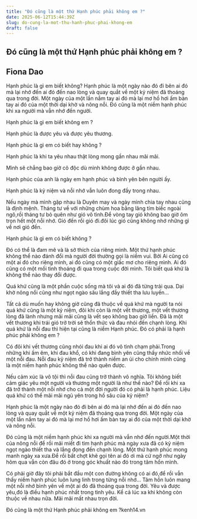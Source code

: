 ```yaml
---
title: "Đó cũng là một thứ Hạnh phúc phải không em ?"
date: 2025-06-12T15:44:39Z
slug: do-cung-la-mot-thu-hanh-phuc-phai-khong-em
draft: false
---
```


## Đó cũng là một thứ Hạnh phúc phải không em ?

## Fiona Dao

Hạnh phúc là gì em biết không?
Hạnh phúc là một ngày nào đó đi bên ai đó mà lại nhớ đến ai đó đến nao lòng và quay quắt về một kỷ niệm đã thoáng qua trong đời.
Một ngày của một lần nắm tay ai đó mà lại mơ hồ hơi ấm bàn tay ai đó của một thời dại khờ và nông nỗi. Đó cũng là một niềm hạnh phúc khi xa người mà vẫn nhớ đến người.
 
Hạnh phúc là gì em biết không em ?
 
Hạnh phúc là được yêu và được yêu thương.
 
Hạnh phúc là gì em có biết hay không ?
 
Hạnh phúc là khi ta yêu nhau thật lòng mong gần nhau mãi mãi.
 
Mình sẽ chẳng bao giờ cô độc dù mình không được ở gần nhau.
 
Hạnh phúc của anh là ngày em hạnh phúc và bình yên bên người ấy.
 
Hạnh phúc là kỷ niệm và nỗi nhớ vẫn luôn đong đầy trong nhau.
 
Nếu ngày mà mình gặp nhau là Duyên may và ngày mình chia tay nhau cũng là định mệnh. Tháng tư về với những chùm hoa bằng lăng tím biếc ngoài ngõ,rồi tháng tư bỏ quên như gió vô tình.Để vòng tay gió không bao giờ ôm trọn hết một nỗi nhớ. Gió đến rồi gió đi.đôi lúc gió cũng không nhớ những gì về nơi gió đến.
 
Hạnh phúc là gì em có biết không ?
 
Đó có thể là đam mê và là sở thích của riêng mình. Một thứ hạnh phúc không thể nào đánh đổi mà người đời thường gọi là niềm vui. Bởi Ai cũng có một ai đó cho riêng mình, ai đó cũng có một giấc mơ cho riêng mình. Ai đó cũng có một mối tình thoáng đi qua trong cuộc đời mình. Tôi biết quá khứ là không thể nào thay đổi được.
 
Quá khứ cũng là một phần cuộc sống mà tôi và ai đó đã từng trải qua. Dại khờ nông nổi cũng như ngọt ngào sâu lắng đầy thiết tha lưu luyến...
 
Tất cả dù muốn hay không giờ cũng đã thuộc về quá khứ mà người ta nói quá khứ cũng là một kỷ niệm, đôi khi còn là một vết thương, một vết thương lòng đã lành nhưng mãi mãi cũng là vết sẹo không bao giờ liền. Đã là một vết thương khi trái gió trở trời sẽ thổn thức và đau nhói đến chạnh lòng. Khi quá khứ là nỗi đau thì hiện tại cũng là niềm Hạnh phúc. Đó có phải là hạnh phúc phải không em ?
 
Có đôi khi vết thương cũng nhói đau khi ai đó vô tình chạm phải.Trong những khi ấm êm, khi đau khổ, có khi đang bình yên cũng thấy nhức nhối về một nỗi đau. Nỗi đau kỷ niệm đã trở thành niềm an ủi cho chính mình cũng là một niềm hạnh phúc không thể nào quên được.
 
Nếu cảm xúc là vô tội thì nỗi đau cũng trở thành vô nghĩa. Tôi không biết cảm giác yêu một người và thương một người là như thế nào? Để rồi khi xa đã trở thành một nỗi nhớ cho cả một đời người đó có phải là hạnh phúc. Liệu quá khứ có thể mãi mãi ngủ yên trong hố sâu của kỷ niệm?
 
Hạnh phúc là một ngày nào đó đi bên ai đó mà lại nhớ đến ai đó đến nao lòng và quay quắt về một kỷ niệm đã thoáng qua trong đời. Một ngày của một lần nắm tay ai đó mà lại mơ hồ hơi ấm bàn tay ai đó của một thời dại khờ và nông nỗi.
 
Đó cũng là một niềm hạnh phúc khi xa người mà vẫn nhớ đến người.Một thời của nông nỗi để rồi mãi miết đi tìm hạnh phúc mà ngày xưa đã có kỷ niệm ngọt ngào thiết tha và lắng đọng đến chạnh lòng. Một thứ hạnh phúc mong manh ngày xa xưa.Để rồi bất chợt khẽ gọi tên ai đó ơi mà cứ ngỡ như ngày hôm qua vẫn còn đâu đó ở trong góc khuất nào đó trong tâm hồn mình.
 
Có phải giờ đây tôi phải bắt đầu  một con đường không có ai đó,để rồi vẫn thấy niềm hạnh phúc luôn lung linh trong từng nỗi nhớ... Tâm hồn luôn mang một nỗi nhớ bình yên về một ai đó đã thoáng qua trong đời. Yêu và được yêu,đó là điều hạnh phúc nhất trong tình yêu. Kể cả lúc xa khi không còn thuộc về nhau nữa. Mãi mãi mất nhau trọn đời.
 
Đó cũng là một thứ Hạnh phúc phải không em ?kenh14.vn